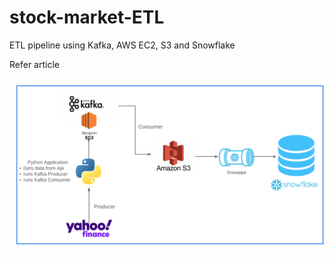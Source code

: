 # stock-market-ETL
ETL pipeline using Kafka, AWS EC2, S3 and Snowflake

Refer article


![ETL Pipeline](https://github.com/khire12/stock-market-ETL/blob/main/assets/Stock%20Market%20ETL.png)
